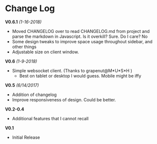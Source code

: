 # Change Log

**V0.6.1** *(1-16-2018)*
  * Moved CHANGELOG over to read CHANGELOG.md from project and parse the markdown in Javascript. Is it overkill? Sure. Do I care? No
  * Some design tweaks to improve space usage throughout sidebar, and other things
  * Adjustable size on client window.

**V0.6** *(1-9-2018)*
* Simple websocket client.     (Thanks to grapenut@M\*U\*S\*H )
    * Best on tablet or desktop I would guess. Mobile might be iffy

**V0.5** *(6/14/2017)*
* Addition of changelog
* Improve responsiveness of design. Could be better.

**V0.2-0.4**
 * Additional features that I cannot recall

**V0.1**
* Initial Release
